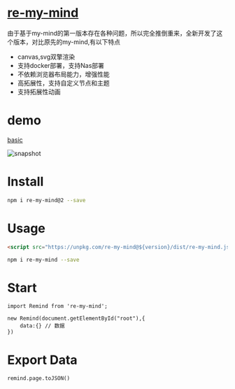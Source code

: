 # [re-my-mind](https://mizy.github.io/re-my-mind/)

 由于基于my-mind的第一版本存在各种问题，所以完全推倒重来，全新开发了这个版本，对比原先的my-mind,有以下特点
* canvas,svg双擎渲染
* 支持docker部署，支持Nas部署
* 不依赖浏览器布局能力，增强性能
* 高拓展性，支持自定义节点和主题
* 支持拓展性动画


# demo

[basic](https://mizy.github.io/re-my-mind/dist/index.html)

![snapshot](https://mizy.github.io/re-my-mind/snapshot.png)


# Install

```sh
npm i re-my-mind@2 --save
```

# Usage

```html
<script src="https://unpkg.com/re-my-mind@${version}/dist/re-my-mind.js"></script>
```
```sh
npm i re-my-mind --save

```

# Start

```
import Remind from 're-my-mind';

new Remind(document.getElementById("root"),{
	data:{} // 数据
})
```

# Export Data

```
remind.page.toJSON()
```
 